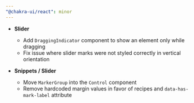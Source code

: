 ```yaml
---
"@chakra-ui/react": minor
---
```


- **Slider**

  - Add `DraggingIndicator` component to show an element only while dragging
  - Fix issue where slider marks were not styled correctly in vertical
    orientation

- **Snippets / Slider**

  - Move `MarkerGroup` into the `Control` component
  - Remove hardcoded margin values in favor of recipes and `data-has-mark-label`
    attribute
